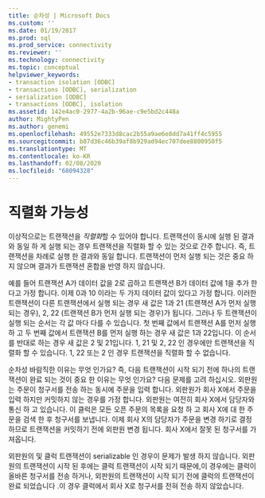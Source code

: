 ```yaml
---
title: 순차성 | Microsoft Docs
ms.custom: ''
ms.date: 01/19/2017
ms.prod: sql
ms.prod_service: connectivity
ms.reviewer: ''
ms.technology: connectivity
ms.topic: conceptual
helpviewer_keywords:
- transaction isolation [ODBC]
- transactions [ODBC], serialization
- serialization [ODBC]
- transactions [ODBC], isolation
ms.assetid: 142e4ac0-2977-4a2b-96ae-c9e5bd2c448a
author: MightyPen
ms.author: genemi
ms.openlocfilehash: 49552e7333d8cac2b55a9ae6e8dd7a41ff4c5955
ms.sourcegitcommit: b87d36c46b39af8b929ad94ec707dee8800950f5
ms.translationtype: MT
ms.contentlocale: ko-KR
ms.lasthandoff: 02/08/2020
ms.locfileid: "68094328"
---
```

# <a name="serializability"></a>직렬화 가능성
이상적으로는 트랜잭션을 *직렬화*할 수 있어야 합니다. 트랜잭션이 동시에 실행 된 결과와 동일 하 게 실행 되는 경우 트랜잭션을 직렬화 할 수 있는 것으로 간주 합니다. 즉, 트랜잭션을 차례로 실행 한 결과와 동일 합니다. 트랜잭션이 먼저 실행 되는 것은 중요 하지 않으며 결과가 트랜잭션 혼합을 반영 하지 않습니다.  
  
 예를 들어 트랜잭션 A가 데이터 값을 2로 곱하고 트랜잭션 B가 데이터 값에 1을 추가 한다고 가정 합니다. 이제 0과 10 이라는 두 가지 데이터 값이 있다고 가정 합니다. 이러한 트랜잭션이 다른 트랜잭션에서 실행 되는 경우 새 값은 1과 21 (트랜잭션 A가 먼저 실행 되는 경우), 2, 22 (트랜잭션 B가 먼저 실행 되는 경우)가 됩니다. 그러나 두 트랜잭션이 실행 되는 순서는 각 값 마다 다를 수 있습니다. 첫 번째 값에서 트랜잭션 A를 먼저 실행 하 고 두 번째 값에서 트랜잭션 B를 먼저 실행 하는 경우 새 값은 1과 22입니다. 이 순서를 반대로 하는 경우 새 값은 2 및 21입니다. 1, 21 및 2, 22 인 경우에만 트랜잭션을 직렬화 할 수 있습니다. 1, 22 또는 2 인 경우 트랜잭션을 직렬화 할 수 없습니다.  
  
 순차성 바람직한 이유는 무엇 인가요? 즉, 다음 트랜잭션이 시작 되기 전에 하나의 트랜잭션이 완료 되는 것이 중요 한 이유는 무엇 인가요? 다음 문제를 고려 하십시오. 외판원는 주문이 청구서를 전송 하는 동시에 주문을 입력 합니다. 외판원가 회사 X에서 주문을 입력 하지만 커밋하지 않는 경우를 가정 합니다. 외판원는 여전히 회사 X에서 담당자와 통신 하 고 있습니다. 이 클럭은 모든 오픈 주문의 목록을 요청 하 고 회사 X에 대 한 주문을 검색 한 후 청구서를 보냅니다. 이제 회사 X의 담당자가 주문을 변경 하기로 결정 하므로 트랜잭션을 커밋하기 전에 외판원 변경 됩니다. 회사 X에서 잘못 된 청구서를 가져옵니다.  
  
 외판원의 및 클럭 트랜잭션이 serializable 인 경우이 문제가 발생 하지 않습니다. 외판원의 트랜잭션이 시작 된 후에는 클럭 트랜잭션이 시작 되기 때문에,이 경우에는 클럭이 올바른 청구서를 전송 하거나, 외판원의 트랜잭션이 시작 되기 전에 클럭의 트랜잭션이 완료 되었습니다 .이 경우 클럭에서 회사 X로 청구서를 전혀 전송 하지 않았습니다.
